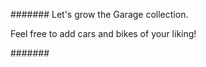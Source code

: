#######
Let's grow the Garage collection.

Feel free to add cars and bikes of your liking!

#######


